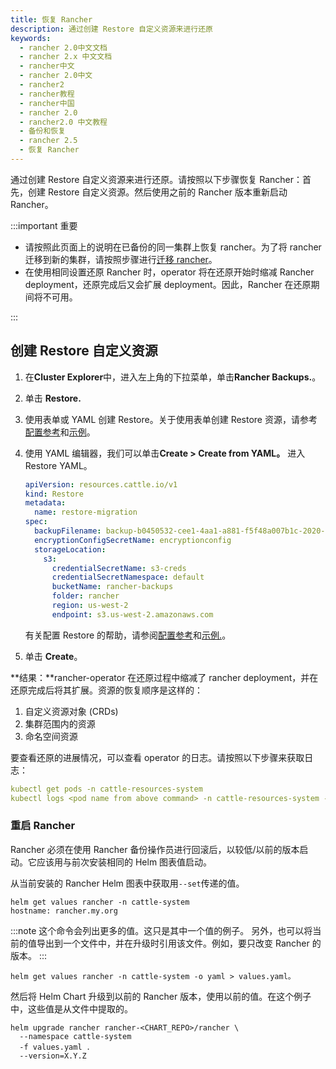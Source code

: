 ```yaml
---
title: 恢复 Rancher
description: 通过创建 Restore 自定义资源来进行还原
keywords:
  - rancher 2.0中文文档
  - rancher 2.x 中文文档
  - rancher中文
  - rancher 2.0中文
  - rancher2
  - rancher教程
  - rancher中国
  - rancher 2.0
  - rancher2.0 中文教程
  - 备份和恢复
  - rancher 2.5
  - 恢复 Rancher
---
```


通过创建 Restore 自定义资源来进行还原。请按照以下步骤恢复 Rancher：首先，创建 Restore 自定义资源。然后使用之前的 Rancher 版本重新启动 Rancher。

:::important 重要

- 请按照此页面上的说明在已备份的同一集群上恢复 rancher。为了将 rancher 迁移到新的集群，请按照步骤进行[迁移 rancher](/docs/rancher2/backups/2.5/migrating-rancher/_index)。
- 在使用相同设置还原 Rancher 时，operator 将在还原开始时缩减 Rancher deployment，还原完成后又会扩展 deployment。因此，Rancher 在还原期间将不可用。

:::

## 创建 Restore 自定义资源

1. 在**Cluster Explorer**中，进入左上角的下拉菜单，单击**Rancher Backups.**。
1. 单击 **Restore.**
1. 使用表单或 YAML 创建 Restore。关于使用表单创建 Restore 资源，请参考[配置参考](./../configuration/restore-config/_index)和[示例](./../examples/_index#恢复)。
1. 使用 YAML 编辑器，我们可以单击**Create > Create from YAML。** 进入 Restore YAML。

   ```yaml
   apiVersion: resources.cattle.io/v1
   kind: Restore
   metadata:
     name: restore-migration
   spec:
     backupFilename: backup-b0450532-cee1-4aa1-a881-f5f48a007b1c-2020-09-15T07-27-09Z.tar.gz
     encryptionConfigSecretName: encryptionconfig
     storageLocation:
       s3:
         credentialSecretName: s3-creds
         credentialSecretNamespace: default
         bucketName: rancher-backups
         folder: rancher
         region: us-west-2
         endpoint: s3.us-west-2.amazonaws.com
   ```

   有关配置 Restore 的帮助，请参阅[配置参考](./../configuration/restore-config/_index)和[示例.](./../examples/_index#恢复)。

1. 单击 **Create**。

**结果：**rancher-operator 在还原过程中缩减了 rancher deployment，并在还原完成后将其扩展。资源的恢复顺序是这样的：

1. 自定义资源对象 (CRDs)
2. 集群范围内的资源
3. 命名空间资源

要查看还原的进展情况，可以查看 operator 的日志。请按照以下步骤来获取日志：

```yaml
kubectl get pods -n cattle-resources-system
kubectl logs <pod name from above command> -n cattle-resources-system -f
```

### 重启 Rancher

Rancher 必须在使用 Rancher 备份操作员进行回滚后，以较低/以前的版本启动。它应该用与前次安装相同的 Helm 图表值启动。

从当前安装的 Rancher Helm 图表中获取用`--set`传递的值。

```
helm get values rancher -n cattle-system
hostname: rancher.my.org
```

:::note
这个命令会列出更多的值。这只是其中一个值的例子。
另外，也可以将当前的值导出到一个文件中，并在升级时引用该文件。例如，要只改变 Rancher 的版本。
:::

```
helm get values rancher -n cattle-system -o yaml > values.yaml。
```

然后将 Helm Chart 升级到以前的 Rancher 版本，使用以前的值。在这个例子中，这些值是从文件中提取的。

```
helm upgrade rancher rancher-<CHART_REPO>/rancher \
  --namespace cattle-system
  -f values.yaml ．
  --version=X.Y.Z
```
